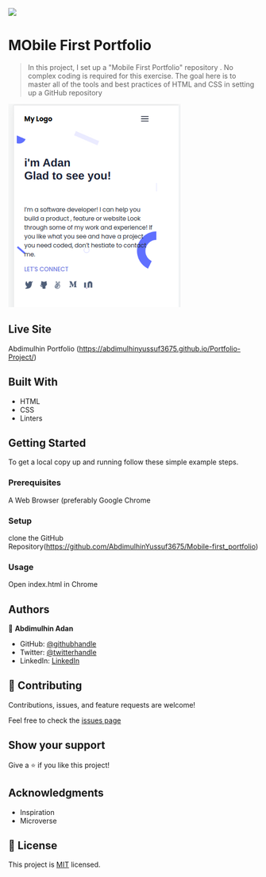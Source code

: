 ![](https://img.shields.io/badge/Microverse-blueviolet)

# MObile First Portfolio

> In this project, I set up a "Mobile First Portfolio" repository . No complex coding is required for this exercise. The goal here is to master all of the tools and best practices of HTML and CSS in setting up a GitHub repository

![](images/Screenshot%20from%202022-09-23%2019-33-42.png)


## Live Site
Abdimulhin Portfolio (https://abdimulhinyussuf3675.github.io/Portfolio-Project/)

## Built With

- HTML
- CSS
- Linters


## Getting Started

To get a local copy up and running follow these simple example steps.

### Prerequisites
A Web Browser (preferably Google Chrome

### Setup
clone the GitHub Repository(https://github.com/AbdimulhinYussuf3675/Mobile-first_portfolio)

### Usage
  Open index.html in Chrome


## Authors

👤 **Abdimulhin Adan**

- GitHub: [@githubhandle](https://github.com/AbdimulhinYussuf3675)
- Twitter: [@twitterhandle](https://twitter.com/abdimulhin)
- LinkedIn: [LinkedIn](https://www.linkedin.com/in/abdimulhin-yussuf-7b110720b) 


## 🤝 Contributing

Contributions, issues, and feature requests are welcome!

Feel free to check the [issues page](https://github.com/AbdimulhinYussuf3675/Mobile-first_portfolio/issues/)

## Show your support

Give a ⭐️ if you like this project!

## Acknowledgments

- Inspiration
- Microverse

## 📝 License

This project is [MIT](./LICENCE) licensed.
